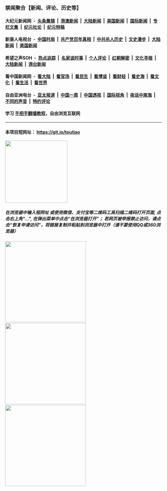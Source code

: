 ### 禁闻聚合【新闻、评论、历史等】

#### 大纪元新闻网 &nbsp;-&nbsp; [头条集锦](indexes/E头条集锦.md?t=03040202) &nbsp;|&nbsp; [港澳新闻](indexes/E港澳新闻.md?t=03040202)  &nbsp;|&nbsp; [大陆新闻](indexes/E大陆新闻.md?t=03040202) &nbsp;|&nbsp; [美国新闻](indexes/E美国新闻.md?t=03040202) &nbsp;|&nbsp; [国际新闻](indexes/E国际新闻.md?t=03040202) &nbsp;|&nbsp; [专栏文集](indexes/E专栏文集.md?t=03040202) &nbsp;|&nbsp; [纪元社论](indexes/E纪元社论.md?t=03040202) &nbsp;|&nbsp; [纪元特稿](indexes/E纪元特稿.md?t=03040202) 

#### 新唐人电视台 &nbsp;-&nbsp; [中国时局](indexes/N中国时局.md?t=03040202) &nbsp;|&nbsp; [共产党百年真相](indexes/N共产党百年真相.md?t=03040202) &nbsp;|&nbsp; [中共杀人历史](indexes/N中共杀人历史.md?t=03040202) &nbsp;|&nbsp; [文史漫步](indexes/N文史漫步.md?t=03040202) &nbsp;|&nbsp; [大陆新闻](indexes/N大陆新闻.md?t=03040202) &nbsp;|&nbsp; [美国新闻](indexes/N美国新闻.md?t=03040202)

#### 希望之声SOH &nbsp;-&nbsp; [热点追踪](indexes/H热点追踪.md?t=03040202) &nbsp;|&nbsp; [名家谈时事](indexes/H名家谈时事.md?t=03040202) &nbsp;|&nbsp; [个人评论](indexes/H个人评论.md?t=03040202)  &nbsp;|&nbsp; [红朝解密](indexes/H红朝解密.md?t=03040202) &nbsp;|&nbsp; [文化寻根](indexes/H文化寻根.md?t=03040202) &nbsp;|&nbsp; [大陆新闻](indexes/H大陆新闻.md?t=03040202) &nbsp;|&nbsp; [港台新闻](indexes/H港台新闻.md?t=03040202)

#### 看中国新闻网 &nbsp;-&nbsp; [看大陆](indexes/S看大陆.md?t=03040202) &nbsp;|&nbsp; [看官场](indexes/S看官场.md?t=03040202) &nbsp;|&nbsp; [看民生](indexes/S看民生.md?t=03040202)  &nbsp;|&nbsp; [看博谈](indexes/S看博谈.md?t=03040202) &nbsp;|&nbsp; [看财经](indexes/S看财经.md?t=03040202) &nbsp;|&nbsp; [看史海](indexes/S看史海.md?t=03040202) &nbsp;|&nbsp; [看文化](indexes/S看文化.md?t=03040202) &nbsp;|&nbsp; [看生活](indexes/S看生活.md?t=03040202) &nbsp;|&nbsp; [看世界](indexes/S看世界.md?t=03040202)

#### 自由亚洲电台 &nbsp;-&nbsp; [亚太报道](indexes/R亚太报道.md?t=03040202) &nbsp;|&nbsp; [中国一周](indexes/R中国一周.md?t=03040202) &nbsp;|&nbsp; [中国透视](indexes/R中国透视.md?t=03040202)  &nbsp;|&nbsp; [国际视角](indexes/R国际视角.md?t=03040202) &nbsp;|&nbsp; [夜话中南海](indexes/R夜话中南海.md?t=03040202) &nbsp;|&nbsp; [不同的声音](indexes/R不同的声音.md?t=03040202) &nbsp;|&nbsp; [特约评论](indexes/R特约评论.md?t=03040202)

#### 学习 [手把手翻墙教程](https://github.com/gfw-breaker/guides/wiki)，自由浏览互联网

----

#### 本项目短网址： https://git.io/toutiao
<img src="https://raw.githubusercontent.com/gfw-breaker/banned-news/master/scripts/img/qr.png" width="200px"/>  

##### 在浏览器中输入短网址 或使用微信、支付宝等二维码工具扫描二维码打开页面, 点击右上角"...", 在弹出菜单中点击“在浏览器打开”； 若网页被举报禁止访问，请点击“恢复申请访问”，将链接复制并粘贴到浏览器中打开（请不要使用QQ或360浏览器）

<img src="https://raw.githubusercontent.com/gfw-breaker/banned-news/master/scripts/img/1.png" width="260px"/> &nbsp; <img src="https://raw.githubusercontent.com/gfw-breaker/banned-news/master/scripts/img/2.png" width="260px"/> &nbsp; <img src="https://raw.githubusercontent.com/gfw-breaker/banned-news/master/scripts/img/3.png" width="260px"/>
